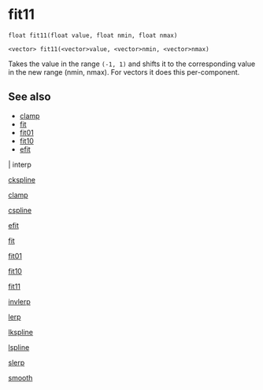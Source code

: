 # fit11

`float fit11(float value, float nmin, float nmax)`

`<vector> fit11(<vector>value, <vector>nmin, <vector>nmax)`

Takes the value in the range `(-1, 1)` and shifts it to the corresponding value in the new range (nmin, nmax). For vectors it does this per-component.

## See also

- [clamp](clamp.html)
- [fit](fit.html)
- [fit01](fit01.html)
- [fit10](fit10.html)
- [efit](efit.html)

|
interp

[ckspline](ckspline.html)

[clamp](clamp.html)

[cspline](cspline.html)

[efit](efit.html)

[fit](fit.html)

[fit01](fit01.html)

[fit10](fit10.html)

[fit11](fit11.html)

[invlerp](invlerp.html)

[lerp](lerp.html)

[lkspline](lkspline.html)

[lspline](lspline.html)

[slerp](slerp.html)

[smooth](smooth.html)
